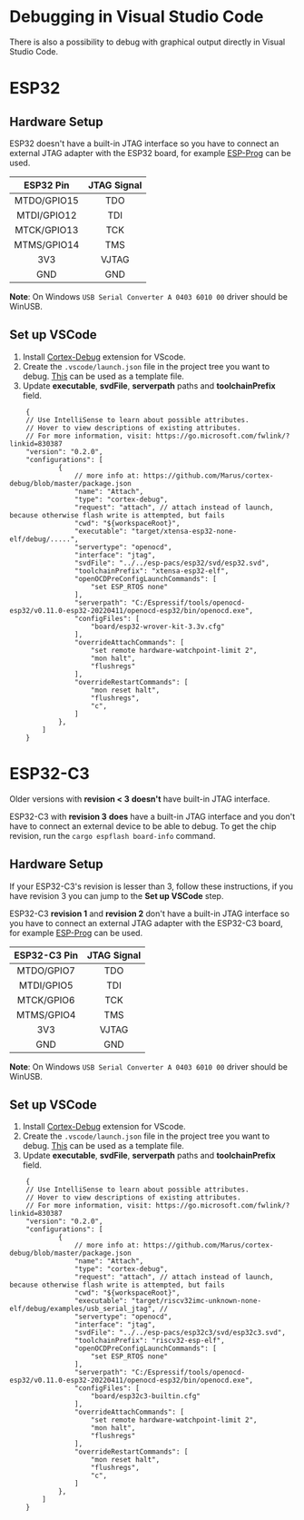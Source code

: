 
# Debugging in Visual Studio Code

There is also a possibility to debug with graphical output directly in Visual Studio Code.

# ESP32

## Hardware Setup

ESP32 doesn't have a built-in JTAG interface so you have to connect an external JTAG adapter with the ESP32 board, for example [ESP-Prog](https://docs.espressif.com/projects/espressif-esp-iot-solution/en/latest/hw-reference/ESP-Prog_guide.html) can be used.

|   ESP32 Pin   |   JTAG Signal   |
| :-----------: | :-------------: |
| MTDO/GPIO15   |      TDO        |
| MTDI/GPIO12   |      TDI        |
| MTCK/GPIO13   |      TCK        |
| MTMS/GPIO14   |      TMS        |
| 3V3           |      VJTAG      |
| GND           |      GND        |


**Note**: On Windows `USB Serial Converter A 0403 6010 00` driver should be WinUSB.

## Set up VSCode

1. Install [Cortex-Debug](https://marketplace.visualstudio.com/items?itemName=marus25.cortex-debug) extension for VScode.
2. Create the `.vscode/launch.json` file in the project tree you want to debug. [This](https://github.com/esp-rs/esp32-hal/blob/master/.vscode/launch.json) can be used as a template file.
3. Update **executable**, **svdFile**, **serverpath** paths and **toolchainPrefix** field.
```jsonc
    {
    // Use IntelliSense to learn about possible attributes.
    // Hover to view descriptions of existing attributes.
    // For more information, visit: https://go.microsoft.com/fwlink/?linkid=830387
    "version": "0.2.0",
    "configurations": [
            {
                // more info at: https://github.com/Marus/cortex-debug/blob/master/package.json
                "name": "Attach",
                "type": "cortex-debug",
                "request": "attach", // attach instead of launch, because otherwise flash write is attempted, but fails
                "cwd": "${workspaceRoot}",
                "executable": "target/xtensa-esp32-none-elf/debug/.....",
                "servertype": "openocd",
                "interface": "jtag",
                "svdFile": "../../esp-pacs/esp32/svd/esp32.svd",
                "toolchainPrefix": "xtensa-esp32-elf",
                "openOCDPreConfigLaunchCommands": [
                    "set ESP_RTOS none"
                ],
                "serverpath": "C:/Espressif/tools/openocd-esp32/v0.11.0-esp32-20220411/openocd-esp32/bin/openocd.exe",
                "configFiles": [
                    "board/esp32-wrover-kit-3.3v.cfg"
                ],
                "overrideAttachCommands": [
                    "set remote hardware-watchpoint-limit 2",
                    "mon halt",
                    "flushregs"
                ],
                "overrideRestartCommands": [
                    "mon reset halt",
                    "flushregs",
                    "c",
                ]
            },
        ]
    }
```

# ESP32-C3

Older versions with **revision < 3** **doesn't** have built-in JTAG interface.

ESP32-C3 with **revision 3** **does** have a built-in JTAG interface and you don't have to connect an external device to be able to debug. To get the chip revision, run the `cargo espflash board-info` command.

## Hardware Setup

If your ESP32-C3's revision is lesser than 3, follow these instructions, if you have revision 3 you can jump to the **Set up VSCode** step.

ESP32-C3 **revision 1** and **revision 2** don't have a built-in JTAG interface so you have to connect an external JTAG adapter with the ESP32-C3 board, for example [ESP-Prog](https://docs.espressif.com/projects/espressif-esp-iot-solution/en/latest/hw-reference/ESP-Prog_guide.html) can be used.

|   ESP32-C3 Pin   |   JTAG Signal   |
| :--------------: | :-------------: |
| MTDO/GPIO7       |      TDO        |
| MTDI/GPIO5       |      TDI        |
| MTCK/GPIO6       |      TCK        |
| MTMS/GPIO4       |      TMS        |
| 3V3              |      VJTAG      |
| GND              |      GND        |


**Note**: On Windows `USB Serial Converter A 0403 6010 00` driver should be WinUSB.

## Set up VSCode

1. Install [Cortex-Debug](https://marketplace.visualstudio.com/items?itemName=marus25.cortex-debug) extension for VScode.
2. Create the `.vscode/launch.json` file in the project tree you want to debug. [This](https://github.com/esp-rs/esp32-hal/blob/master/.vscode/launch.json) can be used as a template file.
3. Update **executable**, **svdFile**, **serverpath** paths and **toolchainPrefix** field.
```jsonc
    {
    // Use IntelliSense to learn about possible attributes.
    // Hover to view descriptions of existing attributes.
    // For more information, visit: https://go.microsoft.com/fwlink/?linkid=830387
    "version": "0.2.0",
    "configurations": [
            {
                // more info at: https://github.com/Marus/cortex-debug/blob/master/package.json
                "name": "Attach",
                "type": "cortex-debug",
                "request": "attach", // attach instead of launch, because otherwise flash write is attempted, but fails
                "cwd": "${workspaceRoot}",
                "executable": "target/riscv32imc-unknown-none-elf/debug/examples/usb_serial_jtag", //
                "servertype": "openocd",
                "interface": "jtag",
                "svdFile": "../../esp-pacs/esp32c3/svd/esp32c3.svd",
                "toolchainPrefix": "riscv32-esp-elf",
                "openOCDPreConfigLaunchCommands": [
                    "set ESP_RTOS none"
                ],
                "serverpath": "C:/Espressif/tools/openocd-esp32/v0.11.0-esp32-20220411/openocd-esp32/bin/openocd.exe",
                "configFiles": [
                    "board/esp32c3-builtin.cfg"
                ],
                "overrideAttachCommands": [
                    "set remote hardware-watchpoint-limit 2",
                    "mon halt",
                    "flushregs"
                ],
                "overrideRestartCommands": [
                    "mon reset halt",
                    "flushregs",
                    "c",
                ]
            },
        ]
    }
```
